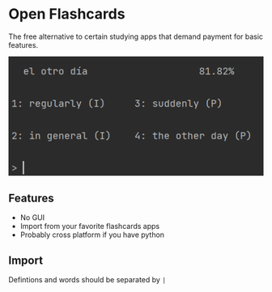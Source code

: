 # Open Flashcards

The free alternative to certain studying apps that demand
payment for basic features.

![image](demo.png)

## Features
 - No GUI
 - Import from your favorite flashcards apps
 - Probably cross platform if you have python

## Import

Defintions and words should be separated by ` | `